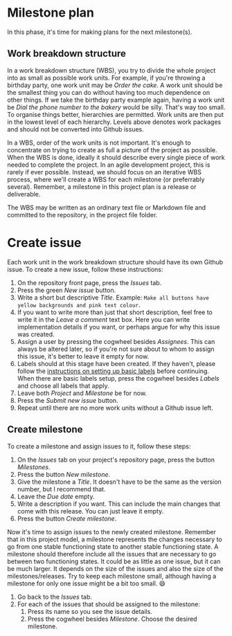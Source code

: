 # Milestone plan
In this phase, it's time for making plans for the next milestone(s).

## Work breakdown structure
In a work breakdown structure (WBS), you try to divide the whole project into 
as small as possible work units. For example, if you're throwing a birthday 
party, one work unit may be *Order the cake*. A work unit should be the 
smallest thing you can do without having too much dependence on other things. 
If we take the birthday party example again, having a work unit be *Dial the 
phone number to the bakery* would be silly. That's way too small. To organise 
things better, hierarchies are permitted. Work units are then put in the lowest 
level of each hierarchy. Levels above denotes work packages and should not be 
converted into Github issues.

In a WBS, order of the work units is not important. It's enough to concentrate 
on trying to create as full a picture of the project as possible. When the WBS 
is done, ideally it should describe every single piece of work needed to 
complete the project. In an agile development project, this is rarely if ever 
possible. Instead, we should focus on an iterative WBS process, where we'll 
create a WBS for each milestone (or preferrably several). Remember, a milestone 
in this project plan is a release or deliverable.

The WBS may be written as an ordinary text file or Markdown file and committed 
to the repository, in the project file folder.

# Create issue
Each work unit in the work breakdown structure should have its own Github 
issue. To create a new issue, follow these instructions:

1. On the repository front page, press the *Issues* tab.
1. Press the green *New issue* button.
1. Write a short but descriptive *Title*. Example: `Make all buttons have 
yellow backgrounds and pink text colour`.
1. If you want to write more than just that short description, feel free to 
write it in the *Leave a comment* text box. Here you can write implementation 
details if you want, or perhaps argue for why this issue was created.
1. Assign a user by pressing the cogwheel besides *Assignees*. This can always 
be altered later, so if you're not sure about to whom to assign this issue, 
it's better to leave it empty for now.
1. Labels should at this stage have been created. If they haven't, please 
follow the [instructions on setting up basic labels][1] before continuing. When 
there are basic labels setup, press the cogwheel besides *Labels* and choose 
all labels that apply.
1. Leave both *Project* and *Milestone* be for now.
1. Press the *Submit new issue* button.
1. Repeat until there are no more work units without a Github issue left.

## Create milestone
To create a milestone and assign issues to it, follow these steps:

1. On the *Issues* tab on your project's repository page, press the button 
*Milestones*.
1. Press the button *New milestone*.
1. Give the milestone a *Title*. It doesn't have to be the same as the version 
number, but I recommend that.
1. Leave the *Due date* empty.
1. Write a description if you want. This can include the main changes that come 
with this release. You can just leave it empty.
1. Press the button *Create milestone*.

Now it's time to assign issues to the newly created milestone. Remember that in 
this project model, a milestone represents the changes necessary to go from one 
stable functioning state to another stable functioning state. A milestone 
should therefore include all the issues that are necessary to go between two 
functioning states. It could be as little as one issue, but it can be much 
larger. It depends on the size of the issues and also the size of the 
milestones/releases. Try to keep each milestone small, although having a 
milestone for only one issue might be a bit too small. :smile:

1. Go back to the *Issues* tab.
1. For each of the issues that should be assigned to the milestone:
    1. Press its name so you see the issue details.
    1. Press the cogwheel besides *Milestone*. Choose the desired milestone.

[1]: repo-setup.md#setup-basic-labels